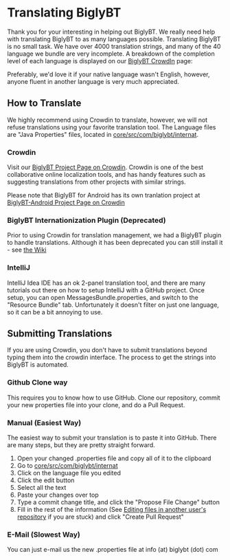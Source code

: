 # Translating BiglyBT

Thank you for your interesting in helping out BiglyBT.  We really need help with translating BiglyBT to as many languages possible.  Translating BiglyBT is no small task.  We have over 4000 translation strings, and many of the 40 language we bundle are very incomplete.  A breakdown of the completion level of each language is displayed on our [BiglyBT CrowdIn](https://crowdin.com/project/biglybt) page:

Preferably, we'd love it if your native language wasn't English, however, anyone fluent in another language is very much appreciated.

## How to Translate

We highly recommend using Crowdin to translate, however, we will not refuse translations using your favorite translation tool.
The Language files are "Java Properties" files, located in [core/src/com/biglybt/internat](core/src/com/biglybt/internat).  

### Crowdin

Visit our [BiglyBT Project Page on Crowdin](https://crowdin.com/project/BiglyBT).  Crowdin is one of the best collaborative online localization tools, and has handy features such as suggesting translations from other projects with similar strings.

Please note that BiglyBT for Android has its own tranlation project at [BiglyBT-Android Project Page on Crowdin](https://crowdin.com/project/biglybt-android)


### BiglyBT Internationization Plugin (Deprecated)

Prior to using Crowdin for translation management, we had a BiglyBT plugin to handle translations.  Although it has been deprecated you can still install it - see [the Wiki](https://github.com/BiglySoftware/BiglyBT/wiki/Translating-BiglyBT) 

### IntelliJ

IntelliJ Idea IDE has an ok 2-panel translation tool, and there are many tutorials out there on how to setup IntelliJ with a GitHub project.  Once setup, you can open MessagesBundle.properties, and switch to the "Resource Bundle" tab.  Unfortunately it doesn't filter on just one language, so it can be a bit annoying to use.

## Submitting Translations

If you are using Crowdin, you don't have to submit translations beyond typing them into the crowdin interface.  The process to get the strings into BiglyBT is automated.

### Github Clone way

This requires you to know how to use GitHub.  Clone our repository, commit your new properties file into your clone, and do a Pull Request.

### Manual (Easiest Way)

The easiest way to submit your translation is to paste it into GitHub.  There are many steps, but they are pretty straight forward.

1. Open your changed .properties file and copy all of it to the clipboard
1. Go to [core/src/com/biglybt/internat](core/src/com/biglybt/internat)
1. Click on the language file you edited
1. Click the edit button
1. Select all the text
1. Paste your changes over top
1. Type a commit change title, and click the "Propose File Change" button
1. Fill in the rest of the information (See [Editing files in another user's repository](https://help.github.com/articles/editing-files-in-another-user-s-repository/) if you are stuck) and click "Create Pull Request"

### E-Mail (Slowest Way)

You can just e-mail us the new .properties file at info (at) biglybt (dot) com
